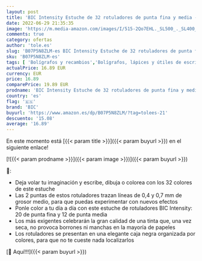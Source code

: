 ```yaml
---
layout: post
title: 'BIC Intensity Estuche de 32 rotuladores de punta fina y media - Colores surtidos para escribir  dibujar  colorear - Estuche de Regalo'
date: 2022-06-29 21:35:35
image: 'https://m.media-amazon.com/images/I/515-2Qo7EHL._SL500_._SL400_.jpg'
comments: true
category: ofertas
author: 'tole.es'
slug: 'B07P5N8ZLM-es BIC Intensity Estuche de 32 rotuladores de punta fina y...'
sku: 'B07P5N8ZLM-es'
tags: [ 'Bolígrafos y recambios','Bolígrafos, lápices y útiles de escritura','Oficina y papelería','Rotuladores de punta fina','bic','colorear','rotuladores','🇪🇸', ]
actualPrice: 16.89 EUR
currency: EUR
price: 16.89
comparePrice: 19.89 EUR
prodname: 'BIC Intensity Estuche de 32 rotuladores de punta fina y media - Colores surtidos para escribir  dibujar  colorear - Estuche de Regalo'
country: 'es'
flag: '🇪🇸'
brand: 'BIC'
buyurl: 'https://www.amazon.es/dp/B07P5N8ZLM/?tag=tolees-21'
descuento: '15.08'
average: '16.89'
---
```


En este momento está [{{< param title >}}]({{< param buyurl >}}) en el siguiente enlace!

[![{{< param prodname >}}]({{< param image >}})]({{< param buyurl >}})

🔎:

- Deja volar tu imaginación y escribe, dibuja o colorea con los 32 colores de este estuche
- Las 2 puntas de estos rotuladores trazan líneas de 0,4 y 0,7 mm de grosor medio, para que puedas experimentar con nuevos efectos
- Ponle color a tu día a día con este estuche de rotuladores BIC Intensity: 20 de punta fina y 12 de punta media
- Los más exigentes celebrarán la gran calidad de una tinta que, una vez seca, no provoca borrones ni manchas en la mayoría de papeles
- Los rotuladores se presentan en una elegante caja negra organizada por colores, para que no te cueste nada localizarlos

[🛒 Aquí!!!]({{< param buyurl >}})
